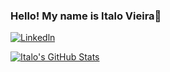 ### Hello! My name is Italo Vieira👋

[![Linkedln](https://img.shields.io/badge/LinkedIn-0077B5?style=for-the-badge&logo=linkedin&logoColor=white)](https://www.linkedin.com/in/italolv/)

[![Italo's GitHub Stats](https://github-readme-stats.vercel.app/api?username=italolvieira)](https://github.com/anuraghazra/github-readme-stats)

